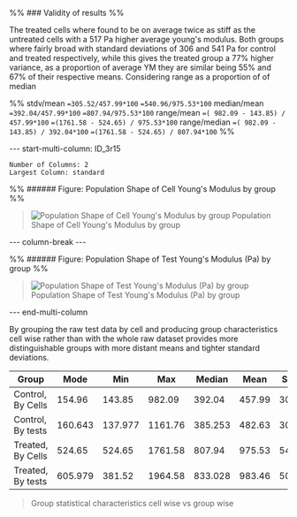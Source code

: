 
%% ### Validity of results %%

The treated cells where found to be on average twice as stiff as the untreated cells with a $517 \ \text{Pa}$ higher average young's modulus. Both groups where fairly broad with standard deviations of $306$ and $541 \ \text{Pa}$ for control and treated respectively, while this gives the treated group a $77\%$ higher variance, as a proportion of average YM they are similar being $55\%$ and $67\%$ of their respective means. Considering range as a proportion of of median 

%%
stdv/mean 
`=305.52/457.99*100`
`=540.96/975.53*100`
median/mean 
`=392.04/457.99*100`
`=807.94/975.53*100`
range/mean
`=( 982.09 - 143.85) / 457.99*100`
`=(1761.58 - 524.65) / 975.53*100`
range/median
`=( 982.09 - 143.85) / 392.04*100`
`=(1761.58 - 524.65) / 807.94*100`
%%

--- start-multi-column: ID_3r15
```column-settings
Number of Columns: 2
Largest Column: standard
```


%% ###### Figure: Population Shape of Cell Young's Modulus by group %%

> ![Population Shape of Cell Young's Modulus by group](Projects/Uni%20Projects/Individual%20project/Assesments/Dissertation/Sections/attachments/YM+Range_Viol_comparison_byCell.svg)
> Population Shape of Cell Young's Modulus by group


--- column-break ---


%% ###### Figure: Population Shape of Test Young's Modulus (Pa) by group %%

> ![Population Shape of Test Young's Modulus (Pa) by group](Projects/Uni%20Projects/Individual%20project/Assesments/Dissertation/Sections/attachments/YM+Residuals_Viol_comparison_byExperiment.svg)
> Population Shape of Test Young's Modulus (Pa) by group


--- end-multi-column


By grouping the raw test data by cell and producing group characteristics cell wise rather than with the whole raw dataset provides more distinguishable groups with more distant means and tighter standard deviations.


| Group             | Mode    | Min     | Max     | Median  | Mean   | StDev  |
| ----------------- | ------- | ------- | ------- | ------- | ------ | ------ |
| Control, By Cells | 154.96  | 143.85  | 982.09  | 392.04  | 457.99 | 305.52 |
| Control, By tests | 160.643 | 137.977 | 1161.76 | 385.253 | 482.63 | 301.24 |
| Treated, By Cells | 524.65  | 524.65  | 1761.58 | 807.94  | 975.53 | 540.96 |
| Treated, By tests | 605.979 | 381.52  | 1964.58 | 833.028 | 983.46 | 506.70 |

> Group statistical characteristics cell wise vs group wise 